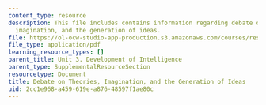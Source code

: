 ```yaml
---
content_type: resource
description: This file includes contains information regarding debate on theories,
  imagination, and the generation of ideas.
file: https://ol-ocw-studio-app-production.s3.amazonaws.com/courses/res-9-003-brains-minds-and-machines-summer-course-summer-2015/2cc1e968a459619ea87648597f1ae80c_MITRES_9_003SUM15_debate3.pdf
file_type: application/pdf
learning_resource_types: []
parent_title: Unit 3. Development of Intelligence
parent_type: SupplementalResourceSection
resourcetype: Document
title: Debate on Theories, Imagination, and the Generation of Ideas
uid: 2cc1e968-a459-619e-a876-48597f1ae80c
---
```


